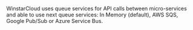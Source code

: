 WinstarCloud uses queue services for API calls between micro-services and able to use next queue services: In Memory (default), AWS SQS, Google Pub/Sub or Azure Service Bus.  
